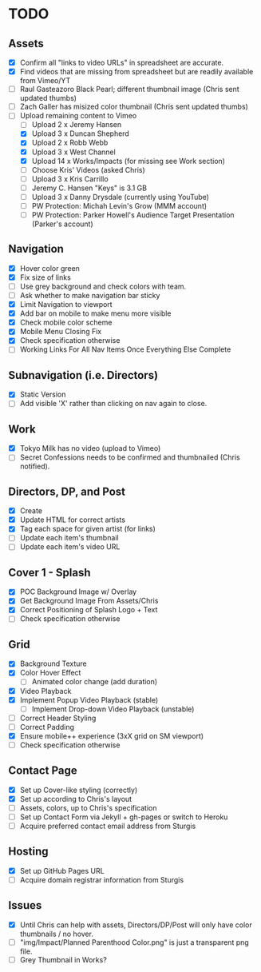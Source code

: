 # TODO

## Assets

- [x] Confirm all "links to video URLs" in spreadsheet are accurate.
- [x] Find videos that are missing from spreadsheet but are readily available from Vimeo/YT
- [ ] Raul Gasteazoro Black Pearl; different thumbnail image (Chris sent updated thumbs)
- [ ] Zach Galler has misized color thumbnail (Chris sent updated thumbs)
- [ ] Upload remaining content to Vimeo
  - [ ] Upload 2  x Jeremy Hansen
  - [x] Upload 3  x Duncan Shepherd
  - [x] Upload 2  x Robb Webb
  - [x] Upload 3  x West Channel 
  - [x] Upload 14 x Works/Impacts (for missing see Work section)
  - [ ] Choose Kris' Videos (asked Chris)
  - [ ] Upload 3  x Kris Carrillo
  - [ ] Jeremy C. Hansen "Keys" is 3.1 GB
  - [ ] Upload 3  x Danny Drysdale (currently using YouTube)
  - [ ] PW Protection: Michah Levin's Grow (MMM account)
  - [ ] PW Protection: Parker Howell's Audience Target Presentation (Parker's account)

## Navigation

- [x] Hover color green 
- [x] Fix size of links
- [ ] Use grey background and check colors with team.
- [ ] Ask whether to make navigation bar sticky
- [x] Limit Navigation to viewport
- [x] Add bar on mobile to make menu more visible
- [x] Check mobile color scheme
- [x] Mobile Menu Closing Fix
- [x] Check specification otherwise
- [ ] Working Links For All Nav Items Once Everything Else Complete

## Subnavigation (i.e. Directors)

- [x] Static Version
- [ ] Add visible 'X' rather than clicking on nav again to close.

## Work

- [x] Tokyo Milk has no video (upload to Vimeo)
- [ ] Secret Confessions needs to be confirmed and thumbnailed (Chris notified).

## Directors, DP, and Post

- [x] Create
- [x] Update HTML for correct artists
- [x] Tag each space for given artist (for links)
- [ ] Update each item's thumbnail
- [ ] Update each item's video URL

## Cover 1 - Splash

- [x] POC Background Image w/ Overlay
- [x] Get Background Image From Assets/Chris
- [x] Correct Positioning of Splash Logo + Text
- [ ] Check specification otherwise

## Grid

- [x] Background Texture
- [x] Color Hover Effect
  - [ ] Animated color change (add duration)
- [x] Video Playback 
- [x] Implement Popup Video Playback (stable)
  - [ ] Implement Drop-down Video Playback (unstable)
- [ ] Correct Header Styling
- [ ] Correct Padding
- [x] Ensure mobile++ experience (3xX grid on SM viewport)
- [ ] Check specification otherwise

## Contact Page

- [x] Set up Cover-like styling (correctly)
- [x] Set up according to Chris's layout
- [ ] Assets, colors, up to Chris's specification
- [ ] Set up Contact Form via Jekyll + gh-pages or switch to Heroku
- [ ] Acquire preferred contact email address from Sturgis

## Hosting

- [x] Set up GitHub Pages URL
- [ ] Acquire domain registrar information from Sturgis

## Issues

- [x] Until Chris can help with assets, Directors/DP/Post will only have color thumbnails / no hover.
- [ ] "img/Impact/Planned Parenthood Color.png" is just a transparent png file.
- [ ] Grey Thumbnail in Works?